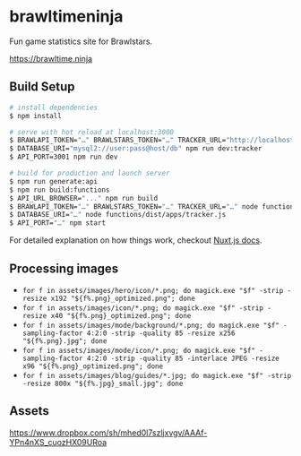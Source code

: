 # brawltimeninja

Fun game statistics site for Brawlstars.

https://brawltime.ninja

## Build Setup

``` bash
# install dependencies
$ npm install

# serve with hot reload at localhost:3000
$ BRAWLAPI_TOKEN="…" BRAWLSTARS_TOKEN="…" TRACKER_URL="http://localhost:3002/tracker" npm run dev:api
$ DATABASE_URI="mysql2://user:pass@host/db" npm run dev:tracker
$ API_PORT=3001 npm run dev

# build for production and launch server
$ npm run generate:api
$ npm run build:functions
$ API_URL_BROWSER="..." npm run build
$ BRAWLAPI_TOKEN="…" BRAWLSTARS_TOKEN="…" TRACKER_URL="…" node functions/dist/apps/api.js
$ DATABASE_URI="…" node functions/dist/apps/tracker.js
$ API_PORT="…" npm start
```

For detailed explanation on how things work, checkout [Nuxt.js docs](https://nuxtjs.org).

## Processing images

* `for f in assets/images/hero/icon/*.png; do magick.exe "$f" -strip -resize x192 "${f%.png}_optimized.png"; done` 
* `for f in assets/images/icon/*.png; do magick.exe "$f" -strip -resize x40 "${f%.png}_optimized.png"; done`
* `for f in assets/images/mode/background/*.png; do magick.exe "$f" -sampling-factor 4:2:0 -strip -quality 85 -resize x256 "${f%.png}.jpg"; done`
* `for f in assets/images/mode/icon/*.png; do magick.exe "$f" -sampling-factor 4:2:0 -strip -quality 85 -interlace JPEG -resize x96 "${f%.png}_optimized.png"; done`
* `for f in assets/images/blog/guides/*.jpg; do magick.exe "$f" -strip -resize 800x "${f%.jpg}_small.jpg"; done`

## Assets

https://www.dropbox.com/sh/mhed0l7szljxvgv/AAAf-YPn4nXS_cuozHX09URoa

